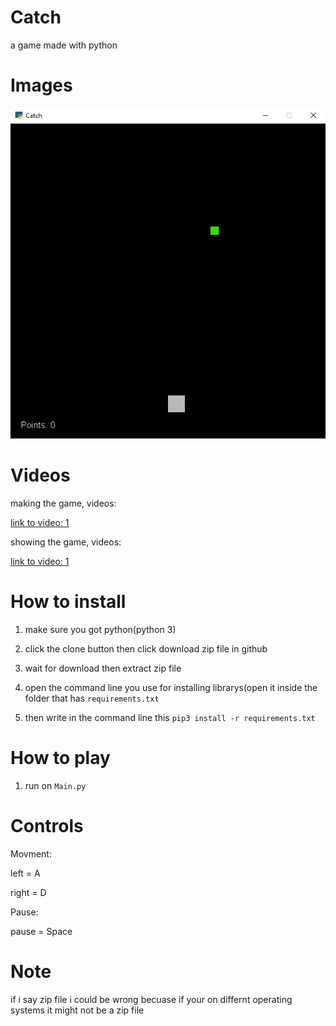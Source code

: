 # Catch
 a game made with python

# Images

![Image 1](image1.png)

# Videos

making the game, videos:

[link to video: 1](https://youtu.be/QCMANOVsqPo)

showing the game, videos:

[link to video: 1](https://youtu.be/HTk5NZ2IVPw)


# How to install

1) make sure you got python(python 3)

2) click the clone button then click download zip file in github

3) wait for download then extract zip file

4) open the command line you use for installing librarys(open it inside the folder that has `requirements.txt`

5) then write in the command line this `pip3 install -r requirements.txt`

# How to play

1) run on `Main.py`

# Controls

Movment:

left = A

right = D

Pause:

pause = Space

# Note

if i say zip file i could be wrong becuase if your on differnt operating systems it might not be a zip file